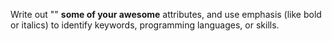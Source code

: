 Write out "" **some of your awesome** attributes, and use emphasis (like bold or italics) to identify keywords, programming languages, or skills. 

